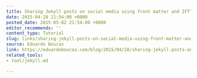 ```yaml
---
title: Sharing Jekyll posts on social media using front matter and IFTTT
date: 2015-04-28 21:54:00 +0000
posted_date: 2015-05-02 21:54:00 +0000
editor_recommends: ''
content_type: Tutorial
slug: links/sharing-jekyll-posts-on-social-media-using-front-matter-and-ifttt
source: Eduardo Boucas
link: https://eduardoboucas.com/blog/2015/04/28/sharing-jekyll-posts-on-social-media-using-front-matter-and-ifttt.html
related_tools:
- tool/jekyll.md

---
```

